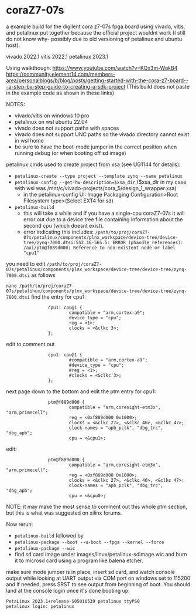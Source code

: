 # coraZ7-07s
a example build for the digilent cora z7-07s fpga board using vivado, vitis, and petalinux put together because the official project wouldnt work (I still do not know why- possibly due to old versioning of petalinux and ubuntu host).

vivado 2022.1
vitis 2022.1
petalinux 2023.1

Using walkthough:
https://www.youtube.com/watch?v=KQx3m-WqkB4
https://community.element14.com/members-area/personalblogs/b/blog/posts/getting-started-with-the-cora-z7-board---a-step-by-step-guide-to-creating-a-sdk-project
(This build does not paste in the example code as shown in these links)

NOTES:
- vivado/vitis on windows 10 pro
- petalinux on wsl ubuntu 22.04
- vivado does not support paths with spaces
- vivado does not support UNC paths so the vivado directory cannot exist in wsl home
- be sure to have the boot-mode jumper in the correct position when running debug (or when booting off sd image)

petalinux cmds used to create project from xsa (see UG1144 for details):
- `petalinux-create --type project --template zynq --name petalinux`
- `petalinux-config --get-hw-description=$xsa_dir` ($xsa_dir in my case with wsl was /mnt/c/vivado-projects/cora_5/design_1_wrapper.xsa)
	- in the petalinux-config UI: Image Packaging Configuration>Root Filesystem type>(Select EXT4 for sd)
- `petalinux-build`
	- this will take a while and if you have a single-cpu coraZ7-07s it will error out due to a device tree file containing information about the second cpu (which doesnt exist).
	- error indicating this includes: `/path/to/proj/coraZ7-07s/petalinux/components/plnx_workspace/device-tree/device-tree/zynq-7000.dtsi:552.16-565.5: ERROR (phandle_references): /axi/ptm@f889d000: Reference to non-existent node or label "cpu1"`

you need to edit `/path/to/proj/coraZ7-07s/petalinux/components/plnx_workspace/device-tree/device-tree/zynq-7000.dtsi` as follows

`nano /path/to/proj/coraZ7-07s/petalinux/components/plnx_workspace/device-tree/device-tree/zynq-7000.dtsi`
find the entry for cpu1:
```
                cpu1: cpu@1 {
                        compatible = "arm,cortex-a9";
                        device_type = "cpu";
                        reg = <1>;
                        clocks = <&clkc 3>;
                };
```
edit to comment out 
```
                cpu1: cpu@1 {
                        #compatible = "arm,cortex-a9";
                        #device_type = "cpu";
                        #reg = <1>;
                        #clocks = <&clkc 3>;
                };
```
next page down to the bottom and edit the ptm entry for cpu1:
```
                ptm@f889d000 {
                        compatible = "arm,coresight-etm3x", "arm,primecell";
                        reg = <0xf889d000 0x1000>;
                        clocks = <&clkc 27>, <&clkc 46>, <&clkc 47>;
                        clock-names = "apb_pclk", "dbg_trc", "dbg_apb";
                        cpu = <&cpu1>;
```
edit:
```
                ptm@f889d000 {
                        compatible = "arm,coresight-etm3x", "arm,primecell";
                        reg = <0xf889d000 0x1000>;
                        clocks = <&clkc 27>, <&clkc 46>, <&clkc 47>;
                        clock-names = "apb_pclk", "dbg_trc", "dbg_apb";
                        cpu = <&cpu0>;
```
NOTE: it may make the most sense to comment out this whole ptm section, but this is what was suggested on xilinx forums.

Now rerun:
- `petalinux-build`
followed by
- `petalinux-package --boot --u-boot --fpga --kernel --force`
- `petalinux-package --wic`
-  find sd card image under images/linux/petalinux-sdimage.wic and burn it to microsd card using a program like balena etcher.

make sure mode jumper is in place, insert sd card, and watch console output while looking at UART output via COM port on windows set to 115200 and if needed, press SRST to see output from beginning of boot. You should land at the console login once it's done booting up:
```
PetaLinux 2023.1+release-S05010539 petalinux ttyPS0
petalinux login: petalinux
``` 
